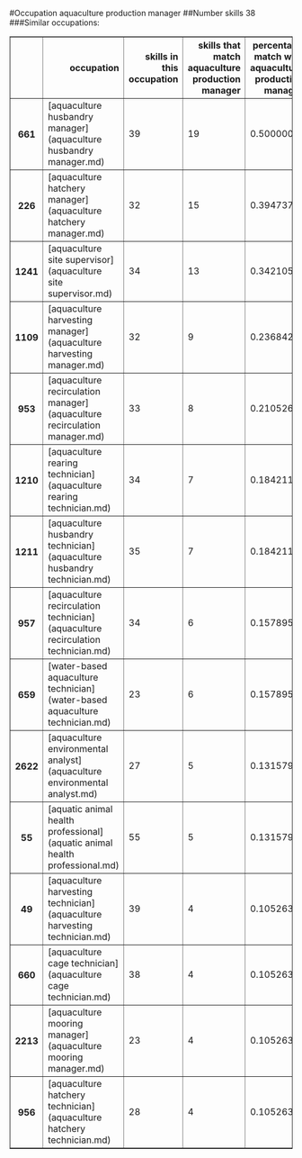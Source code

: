 #Occupation aquaculture production manager
##Number skills 38
###Similar occupations:
<table border="1" class="dataframe">
  <thead>
    <tr style="text-align: right;">
      <th></th>
      <th>occupation</th>
      <th>skills in this occupation</th>
      <th>skills that match aquaculture production manager</th>
      <th>percentage match with aquaculture production manager</th>
      <th>skills not in aquaculture production manager</th>
    </tr>
  </thead>
  <tbody>
    <tr>
      <th>661</th>
      <td>[aquaculture husbandry manager](aquaculture husbandry manager.md)</td>
      <td>39</td>
      <td>19</td>
      <td>0.500000</td>
      <td>20</td>
    </tr>
    <tr>
      <th>226</th>
      <td>[aquaculture hatchery manager](aquaculture hatchery manager.md)</td>
      <td>32</td>
      <td>15</td>
      <td>0.394737</td>
      <td>17</td>
    </tr>
    <tr>
      <th>1241</th>
      <td>[aquaculture site supervisor](aquaculture site supervisor.md)</td>
      <td>34</td>
      <td>13</td>
      <td>0.342105</td>
      <td>21</td>
    </tr>
    <tr>
      <th>1109</th>
      <td>[aquaculture harvesting manager](aquaculture harvesting manager.md)</td>
      <td>32</td>
      <td>9</td>
      <td>0.236842</td>
      <td>23</td>
    </tr>
    <tr>
      <th>953</th>
      <td>[aquaculture recirculation manager](aquaculture recirculation manager.md)</td>
      <td>33</td>
      <td>8</td>
      <td>0.210526</td>
      <td>25</td>
    </tr>
    <tr>
      <th>1210</th>
      <td>[aquaculture rearing technician](aquaculture rearing technician.md)</td>
      <td>34</td>
      <td>7</td>
      <td>0.184211</td>
      <td>27</td>
    </tr>
    <tr>
      <th>1211</th>
      <td>[aquaculture husbandry technician](aquaculture husbandry technician.md)</td>
      <td>35</td>
      <td>7</td>
      <td>0.184211</td>
      <td>28</td>
    </tr>
    <tr>
      <th>957</th>
      <td>[aquaculture recirculation technician](aquaculture recirculation technician.md)</td>
      <td>34</td>
      <td>6</td>
      <td>0.157895</td>
      <td>28</td>
    </tr>
    <tr>
      <th>659</th>
      <td>[water-based aquaculture technician](water-based aquaculture technician.md)</td>
      <td>23</td>
      <td>6</td>
      <td>0.157895</td>
      <td>17</td>
    </tr>
    <tr>
      <th>2622</th>
      <td>[aquaculture environmental analyst](aquaculture environmental analyst.md)</td>
      <td>27</td>
      <td>5</td>
      <td>0.131579</td>
      <td>22</td>
    </tr>
    <tr>
      <th>55</th>
      <td>[aquatic animal health professional](aquatic animal health professional.md)</td>
      <td>55</td>
      <td>5</td>
      <td>0.131579</td>
      <td>50</td>
    </tr>
    <tr>
      <th>49</th>
      <td>[aquaculture harvesting technician](aquaculture harvesting technician.md)</td>
      <td>39</td>
      <td>4</td>
      <td>0.105263</td>
      <td>35</td>
    </tr>
    <tr>
      <th>660</th>
      <td>[aquaculture cage technician](aquaculture cage technician.md)</td>
      <td>38</td>
      <td>4</td>
      <td>0.105263</td>
      <td>34</td>
    </tr>
    <tr>
      <th>2213</th>
      <td>[aquaculture mooring manager](aquaculture mooring manager.md)</td>
      <td>23</td>
      <td>4</td>
      <td>0.105263</td>
      <td>19</td>
    </tr>
    <tr>
      <th>956</th>
      <td>[aquaculture hatchery technician](aquaculture hatchery technician.md)</td>
      <td>28</td>
      <td>4</td>
      <td>0.105263</td>
      <td>24</td>
    </tr>
  </tbody>
</table>
